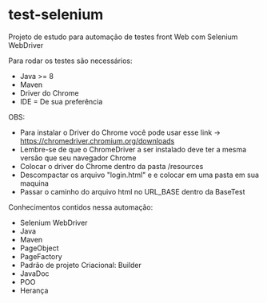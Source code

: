# test-selenium
Projeto de estudo para automação de testes front Web com Selenium WebDriver

Para rodar os testes são necessários:
* Java >= 8
* Maven
* Driver do Chrome
* IDE = De sua preferência

OBS:
* Para instalar o Driver do Chrome você pode usar esse link -> https://chromedriver.chromium.org/downloads
* Lembre-se de que o ChromeDriver a ser instalado deve ter a mesma versão que seu navegador Chrome 
* Colocar o driver do Chrome dentro da pasta /resources
* Descompactar os arquivo "login.html" e e colocar em uma pasta em sua maquina
* Passar o caminho do arquivo html no URL_BASE dentro da BaseTest 

Conhecimentos contidos nessa automação:
* Selenium WebDriver
* Java
* Maven
* PageObject
* PageFactory
* Padrão de projeto Criacional: Builder
* JavaDoc
* POO
* Herança


